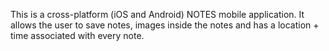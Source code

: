 This is a cross-platform (iOS and Android) NOTES mobile application. It allows the user to save notes, images inside the notes and has a location + time associated with every note.
